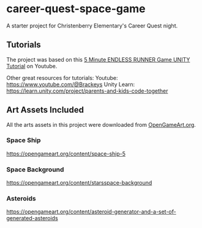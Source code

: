 # career-quest-space-game
A starter project for Christenberry Elementary's Career Quest night.

## Tutorials
The project was based on this [5 Minute ENDLESS RUNNER Game UNITY Tutorial](https://www.youtube.com/watch?v=4YQVrs46f6k) on Youtube.

Other great resources for tutorials:
Youtube: https://www.youtube.com/@Brackeys
Unity Learn: https://learn.unity.com/project/parents-and-kids-code-together

## Art Assets Included
All the arts assets in this project were downloaded from [OpenGameArt.org](https://opengameart.org/).

### Space Ship
https://opengameart.org/content/space-ship-5

### Space Background
https://opengameart.org/content/starsspace-background

### Asteroids
https://opengameart.org/content/asteroid-generator-and-a-set-of-generated-asteroids

